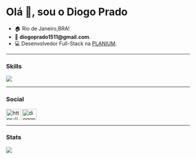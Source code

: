 <h1>Olá 👋, sou o Diogo Prado</h1>

<ul>
  <li>🏠 Rio de Janeiro,BRA!</li>
  <li>📧 <strong>diogoprado1511@gmail.com</strong>.</li>
  <li>💻 Desenvolvedor Full-Stack na <a href="https://www.planium.io" target="_blank">PLANIUM</a>.</li>
</ul>
<hr>
<h3 align="left">Skills</h3>
<p align="left">
<img src="https://skillicons.dev/icons?i=angular,tailwind,bootstrap,css,html,js,ts,rails" />
</p>
<hr>
<h3 align="left">Social</h3>
<p align="left">
<a href="https://linkedin.com/in/prado-diogo/" target="_blank"><img align="center" src="https://raw.githubusercontent.com/rahuldkjain/github-profile-readme-generator/master/src/images/icons/Social/linked-in-alt.svg" alt="https://www.linkedin.com/in/prado-diogo/" height="30" width="40" /></a>
<a href="https://instagram.com/diogopradoo_" target="_blank"><img align="center" src="https://raw.githubusercontent.com/rahuldkjain/github-profile-readme-generator/master/src/images/icons/Social/instagram.svg" alt="diogopradoo_" height="30" width="40" /></a>
</p>
<hr>
<h3 align="left">Stats</h3>
<img src="https://github-readme-stats.vercel.app/api/top-langs?username=diogop2003&layout=compact"/>


